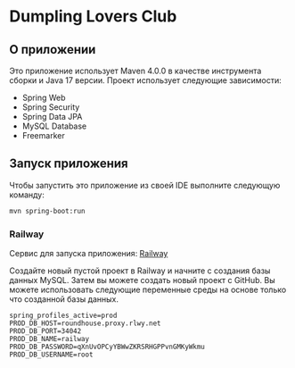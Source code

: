# Dumpling Lovers Club

## О приложении

Это приложение использует Maven 4.0.0 в качестве инструмента сборки и Java 17 версии. Проект использует следующие зависимости:

- Spring Web
- Spring Security
- Spring Data JPA
- MySQL Database
- Freemarker

## Запуск приложения

Чтобы запустить это приложение из своей IDE выполните следующую команду:

```bash
mvn spring-boot:run
```

### Railway

Сервис для запуска приложения: [Railway](https://railway.app/)

Создайте новый пустой проект в Railway и начните с создания базы данных MySQL. Затем вы можете создать новый проект с GitHub. Вы можете использовать следующие переменные среды на основе только что созданной базы данных.

```properties
spring_profiles_active=prod
PROD_DB_HOST=roundhouse.proxy.rlwy.net
PROD_DB_PORT=34042
PROD_DB_NAME=railway
PROD_DB_PASSWORD=qXnUvOPCyYBWwZKRSRHGPPvnGMKyWkmu
PROD_DB_USERNAME=root
```
